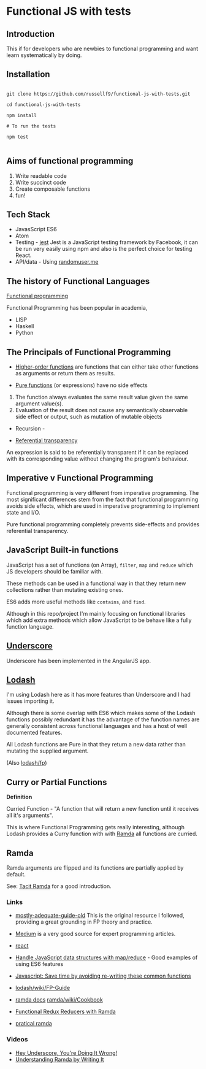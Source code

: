 # Functional JS with tests

## Introduction

This if for developers who are newbies to functional programming and want learn systematically by doing.

## Installation

```

git clone https://github.com/russellf9/functional-js-with-tests.git

cd functional-js-with-tests

npm install

# To run the tests

npm test


```
## Aims of functional programming

1. Write readable code
2. Write succinct code
3. Create composable functions
4. fun!


## Tech Stack

* JavasScript ES6
* Atom
* Testing - [jest](https://facebook.github.io/jest/)
  Jest is a JavaScript testing framework by Facebook, it can be run very easily using npm and also is the perfect choice for testing React.
* API/data - Using [randomuser.me](https://randomuser.me)


## The history of Functional Languages

[Functional programming](https://en.wikipedia.org/wiki/Functional_programming)

Functional Programming has been popular in academia,
* LISP
* Haskell
* Python

## The Principals of Functional Programming

* [Higher-order functions](https://en.wikipedia.org/wiki/Higher-order_function) are functions that can either take other functions as arguments or return them as results.

* [Pure functions](https://en.wikipedia.org/wiki/Pure_function) (or expressions) have no side effects

1. The function always evaluates the same result value given the same argument value(s).
2. Evaluation of the result does not cause any semantically observable side effect or output, such as mutation of mutable objects

* Recursion -

* [Referential transparency](https://en.wikipedia.org/wiki/Referential_transparency)

An expression is said to be referentially transparent if it can be replaced with its corresponding value without changing the program's behaviour.

## Imperative v Functional Programming

Functional programming is very different from imperative programming. The most significant differences stem from the fact that functional programming avoids side effects, which are used in imperative programming to implement state and I/O.

Pure functional programming completely prevents side-effects and provides referential transparency.

## JavaScript Built-in functions

JavaScript has a set of functions (on Array), `filter`, `map` and `reduce` which JS developers should be familiar with.

These methods can be used in a functional way in that they return new collections rather than mutating existing ones.

ES6 adds more useful methods like `contains`, and `find`.

Although in this repo/project I'm mainly focusing on functional libraries which add extra methods which allow JavaScript to be behave like a fully function language.

## [Underscore](http://underscorejs.org/)

Underscore has been implemented in the AngularJS app.

## [Lodash](https://lodash.com/docs/4.17.4)

I'm using Lodash here as it has more features than Underscore and I had issues importing it.

Although there is some overlap with ES6 which makes some of the Lodash functions possibly redundant it has the advantage of the function names are generally consistent across functional languages and has a host of well documented features.

All Lodash functions are Pure in that they return a new data rather than mutating the supplied argument.

(Also [lodash/fp](https://github.com/lodash/lodash/wiki/FP-Guide))


## Curry or Partial Functions

**Definition**

Curried Function -
"A function that will return a new function until it receives all it's arguments".

This is where Functional Programming gets really interesting, although Lodash provides a Curry function with with [Ramda](http://ramdajs.com/) all functions are curried.


## Ramda

Ramda arguments are flipped and its functions are partially applied by default.

See: [Tacit Ramda](https://medium.com/@bobiblazeski/tacit-ramda-c914775ff4b1) for a good introduction.


### Links

* [mostly-adequate-guide-old](https://drboolean.gitbooks.io/mostly-adequate-guide-old/content/) This is the original resource I followed, providing a great grounding in FP theory and practice.
* [Medium](https://medium.com) is a very good source for expert programming articles.
* [react](https://medium.com/@mirkomariani/functional-components-with-react-stateless-functions-and-ramda-e83e54fcd86b)
* [Handle JavaScript data structures with map/reduce](https://codeburst.io/writing-javascript-with-map-reduce-980602ff2f2f) - Good examples of using ES6 features
* [Javascript: Save time by avoiding re-writing these common functions
](https://startupsventurecapital.com/javascript-save-time-by-avoiding-re-writing-these-common-functions-266835c0bf68)

* [lodash/wiki/FP-Guide](https://github.com/lodash/lodash/wiki/FP-Guide)
* [ramda docs](http://ramdajs.com/docs/#)
 [ramda/wiki/Cookbook](https://github.com/ramda/ramda/wiki/Cookbook)
* [Functional Redux Reducers with Ramda](https://alligator.io/react/functional-redux-reducers-with-ramda/)
* [pratical ramda](https://macwright.org/2015/08/27/practical-ramda.html)


### Videos

* [Hey Underscore, You're Doing It Wrong!](https://www.youtube.com/watch?v=m3svKOdZijA)
* [Understanding Ramda by Writing It](https://www.youtube.com/watch?v=2k2KvNBIbYQ)
